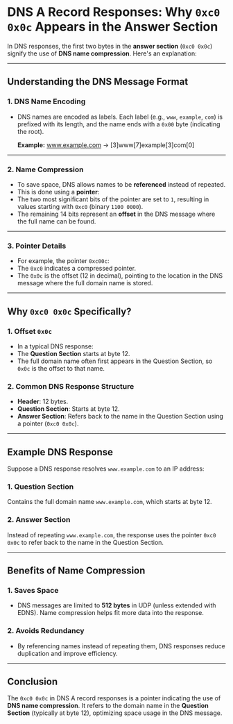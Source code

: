 # DNS A Record Responses: Why `0xc0 0x0c` Appears in the Answer Section

In DNS responses, the first two bytes in the **answer section** (`0xc0 0x0c`) signify the use of **DNS name compression**. Here's an explanation:

---

## **Understanding the DNS Message Format**

### **1. DNS Name Encoding**
- DNS names are encoded as labels. Each label (e.g., `www`, `example`, `com`) is prefixed with its length, and the name ends with a `0x00` byte (indicating the root).
  
  **Example:** www.example.com -> [3]www[7]example[3]com[0]

---

### **2. Name Compression**
- To save space, DNS allows names to be **referenced** instead of repeated.
- This is done using a **pointer**:
- The two most significant bits of the pointer are set to `1`, resulting in values starting with `0xc0` (binary `1100 0000`).
- The remaining 14 bits represent an **offset** in the DNS message where the full name can be found.

---

### **3. Pointer Details**
- For example, the pointer `0xc00c`:
- The `0xc0` indicates a compressed pointer.
- The `0x0c` is the offset (12 in decimal), pointing to the location in the DNS message where the full domain name is stored.

---

## **Why `0xc0 0x0c` Specifically?**

### **1. Offset `0x0c`**
- In a typical DNS response:
- The **Question Section** starts at byte 12.
- The full domain name often first appears in the Question Section, so `0x0c` is the offset to that name.

### **2. Common DNS Response Structure**
- **Header**: 12 bytes.
- **Question Section**: Starts at byte 12.
- **Answer Section**: Refers back to the name in the Question Section using a pointer (`0xc0 0x0c`).

---

## **Example DNS Response**

Suppose a DNS response resolves `www.example.com` to an IP address:

### **1. Question Section**
Contains the full domain name `www.example.com`, which starts at byte 12.

### **2. Answer Section**
Instead of repeating `www.example.com`, the response uses the pointer `0xc0 0x0c` to refer back to the name in the Question Section.

---

## **Benefits of Name Compression**

### **1. Saves Space**
- DNS messages are limited to **512 bytes** in UDP (unless extended with EDNS). Name compression helps fit more data into the response.

### **2. Avoids Redundancy**
- By referencing names instead of repeating them, DNS responses reduce duplication and improve efficiency.

---

## **Conclusion**
The `0xc0 0x0c` in DNS A record responses is a pointer indicating the use of **DNS name compression**. It refers to the domain name in the **Question Section** (typically at byte 12), optimizing space usage in the DNS message.

